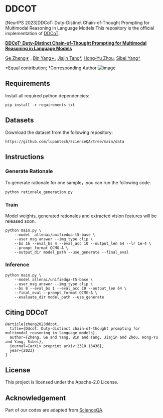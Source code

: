 # DDCOT
[NeurIPS 2023]DDCoT: Duty-Distinct Chain-of-Thought Prompting for Multimodal Reasoning in Language Models
This repository is the official implementation of [DDCoT](https://arxiv.org/abs/2310.16436).

**[DDCoT: Duty-Distinct Chain-of-Thought Prompting for Multimodal Reasoning in Language Models](https://arxiv.org/abs/2310.16436)**

[Ge Zheng∗]() , [Bin Yang∗](), [Jiajin Tang*](https://toneyaya.github.io/), [Hong-Yu Zhou](https://zhouhy.org/), [Sibei Yang†](https://faculty.sist.shanghaitech.edu.cn/yangsibei/)

*Equal contribution; †Corresponding Author
![image](https://github.com/YangBin55/DDCOT/blob/master/images/teaser.png)

## Requirements

Install all required python dependencies:

```
pip install -r requirements.txt
```

## Datasets

Download the dataset from the following repository:

```
https://github.com/lupantech/ScienceQA/tree/main/data
```

## Instructions

### Generate Rationale
To generate rationale for one sample，you can run the following code.
```
python rationale_generation.py
```

### Train

Model weights, generated rationales and extracted vision features will be released soon.

```
python main.py \
    --model  allenai/unifiedqa-t5-base \
    --user_msg answer --img_type clip \
    --bs 16 --eval_bs 4 --eval_acc 10 --output_len 64 --lr 1e-4 \
    --prompt_format QCMG-A \
    --output_dir model_path --use_generate --final_eval
```

### Inference 

```
python main.py \
    --model allenai/unifiedqa-t5-base \
    --user_msg answer --img_type clip \
    --bs 8 --eval_bs 1 --eval_acc 10 --output_len 64 \
    --final_eval --prompt_format QCMG-A \
    --evaluate_dir model_path --use_generate 
```


## Citing DDCoT

```
@article{zheng2023ddcot,
  title={Ddcot: Duty-distinct chain-of-thought prompting for multimodal reasoning in language models},
  author={Zheng, Ge and Yang, Bin and Tang, Jiajin and Zhou, Hong-Yu and Yang, Sibei},
  journal={arXiv preprint arXiv:2310.16436},
  year={2023}
}
```

## License

This project is licensed under the Apache-2.0 License.

## Acknowledgement

Part of our codes are adapted from [ScienceQA](https://github.com/lupantech/ScienceQA).
